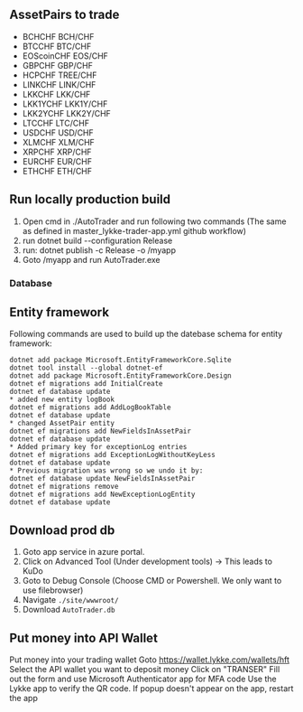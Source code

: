 ﻿
## AssetPairs to trade

* BCHCHF        BCH/CHF
* BTCCHF        BTC/CHF
* EOScoinCHF    EOS/CHF
* GBPCHF        GBP/CHF
* HCPCHF        TREE/CHF
* LINKCHF       LINK/CHF
* LKKCHF        LKK/CHF
* LKK1YCHF      LKK1Y/CHF
* LKK2YCHF      LKK2Y/CHF
* LTCCHF        LTC/CHF
* USDCHF        USD/CHF
* XLMCHF        XLM/CHF
* XRPCHF        XRP/CHF
* EURCHF        EUR/CHF
* ETHCHF        ETH/CHF

## Run locally production build
1. Open cmd in ./AutoTrader and run following two commands (The same as defined in master_lykke-trader-app.yml github workflow)
2. run dotnet build --configuration Release
3. run: dotnet publish -c Release -o <whatever>/myapp
4. Goto <whatever>/myapp and run AutoTrader.exe

### Database

## Entity framework
Following commands are used to build up the datebase schema for entity framework:

```
dotnet add package Microsoft.EntityFrameworkCore.Sqlite
dotnet tool install --global dotnet-ef
dotnet add package Microsoft.EntityFrameworkCore.Design
dotnet ef migrations add InitialCreate
dotnet ef database update
* added new entity logBook
dotnet ef migrations add AddLogBookTable
dotnet ef database update
* changed AssetPair entity
dotnet ef migrations add NewFieldsInAssetPair
dotnet ef database update
* Added primary key for exceptionLog entries
dotnet ef migrations add ExceptionLogWithoutKeyLess
dotnet ef database update
* Previous migration was wrong so we undo it by:
dotnet ef database update NewFieldsInAssetPair
dotnet ef migrations remove
dotnet ef migrations add NewExceptionLogEntity
dotnet ef database update
```

## Download prod db 
1. Goto app service in azure portal.
2. Click on Advanced Tool (Under development tools) -> This leads to KuDo
3. Goto to Debug Console (Choose CMD or Powershell. We only want to use filebrowser)
4. Navigate ```./site/wwwroot/```
5. Download ```AutoTrader.db```

## Put money into API Wallet
Put money into your trading wallet
Goto https://wallet.lykke.com/wallets/hft
Select the API wallet you want to deposit money
Click on "TRANSER"
Fill out the form and use Microsoft Authenticator app for MFA code
Use the Lykke app to verify the QR code. If popup doesn't appear on the app, restart the app